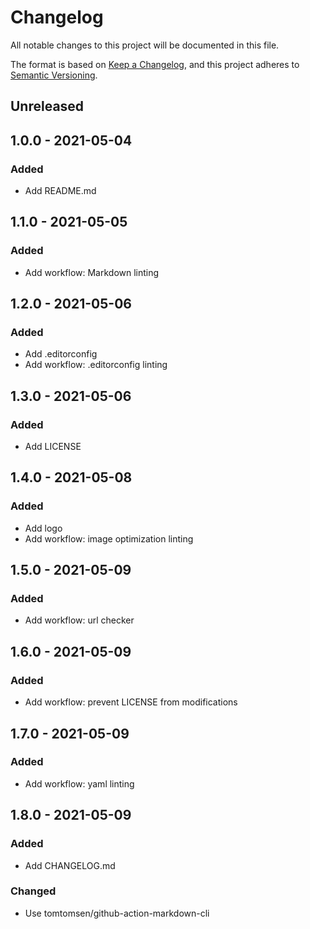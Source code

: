 <!-- markdownlint-configure-file { "MD024": { "siblings_only": true } } -->

# Changelog

All notable changes to this project will be documented in this file.

The format is based on [Keep a Changelog](https://keepachangelog.com/en/1.0.0/),
and this project adheres to [Semantic Versioning](https://semver.org/spec/v2.0.0.html).

## Unreleased

## 1.0.0 - 2021-05-04

### Added

- Add README.md

## 1.1.0 - 2021-05-05

### Added

- Add workflow: Markdown linting

## 1.2.0 - 2021-05-06

### Added

- Add .editorconfig
- Add workflow: .editorconfig linting

## 1.3.0 - 2021-05-06

### Added

- Add LICENSE

## 1.4.0 - 2021-05-08

### Added

- Add logo
- Add workflow: image optimization linting

## 1.5.0 - 2021-05-09

### Added

- Add workflow: url checker

## 1.6.0 - 2021-05-09

### Added

- Add workflow: prevent LICENSE from modifications

## 1.7.0 - 2021-05-09

### Added

- Add workflow: yaml linting

## 1.8.0 - 2021-05-09

### Added

- Add CHANGELOG.md

### Changed

- Use tomtomsen/github-action-markdown-cli
